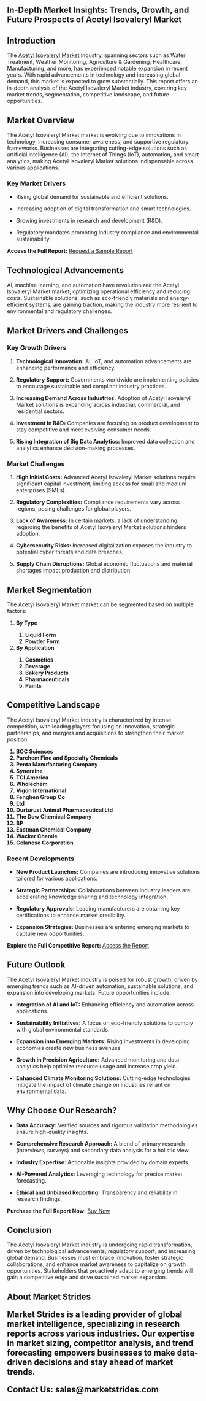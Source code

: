 <h2 data-pm-slice=""1 1 []""><strong>In-Depth Market Insights: Trends, Growth, and Future Prospects of Acetyl Isovaleryl Market</strong></h2>
<h2>Introduction</h2>
<p>The <a href=https://marketstrides.com/report/acetyl-isovaleryl-market>Acetyl Isovaleryl Market</a> industry, spanning sectors such as Water Treatment, Weather Monitoring, Agriculture &amp; Gardening, Healthcare, Manufacturing, and more, has experienced notable expansion in recent years. With rapid advancements in technology and increasing global demand, this market is expected to grow substantially. This report offers an in-depth analysis of the Acetyl Isovaleryl Market industry, covering key market trends, segmentation, competitive landscape, and future opportunities.</p>
<h2>Market Overview</h2>
<p>The Acetyl Isovaleryl Market market is evolving due to innovations in technology, increasing consumer awareness, and supportive regulatory frameworks. Businesses are integrating cutting-edge solutions such as artificial intelligence (AI), the Internet of Things (IoT), automation, and smart analytics, making Acetyl Isovaleryl Market solutions indispensable across various applications.</p>
<h3>Key Market Drivers</h3>
<ul data-spread=""false"">
<li>
<p>Rising global demand for sustainable and efficient solutions.</p>
</li>
<li>
<p>Increasing adoption of digital transformation and smart technologies.</p>
</li>
<li>
<p>Growing investments in research and development (R&amp;D).</p>
</li>
<li>
<p>Regulatory mandates promoting industry compliance and environmental sustainability.</p>
</li>
</ul>
<p><strong>Access the Full Report:</strong> <a href=https://marketstrides.com/request-sample/acetyl-isovaleryl-market>Request a Sample Report</a></p>
<h2>Technological Advancements</h2>
<p>AI, machine learning, and automation have revolutionized the Acetyl Isovaleryl Market market, optimizing operational efficiency and reducing costs. Sustainable solutions, such as eco-friendly materials and energy-efficient systems, are gaining traction, making the industry more resilient to environmental and regulatory challenges.</p>
<h2>Market Drivers and Challenges</h2>
<h3>Key Growth Drivers</h3>
<ol start=""1"" data-spread=""false"">
<li>
<p><strong>Technological Innovation:</strong> AI, IoT, and automation advancements are enhancing performance and efficiency.</p>
</li>
<li>
<p><strong>Regulatory Support:</strong> Governments worldwide are implementing policies to encourage sustainable and compliant industry practices.</p>
</li>
<li>
<p><strong>Increasing Demand Across Industries:</strong> Adoption of Acetyl Isovaleryl Market solutions is expanding across industrial, commercial, and residential sectors.</p>
</li>
<li>
<p><strong>Investment in R&amp;D:</strong> Companies are focusing on product development to stay competitive and meet evolving consumer needs.</p>
</li>
<li>
<p><strong>Rising Integration of Big Data Analytics:</strong> Improved data collection and analytics enhance decision-making processes.</p>
</li>
</ol>
<h3>Market Challenges</h3>
<ol start=""1"" data-spread=""false"">
<li>
<p><strong>High Initial Costs:</strong> Advanced Acetyl Isovaleryl Market solutions require significant capital investment, limiting access for small and medium enterprises (SMEs).</p>
</li>
<li>
<p><strong>Regulatory Complexities:</strong> Compliance requirements vary across regions, posing challenges for global players.</p>
</li>
<li>
<p><strong>Lack of Awareness:</strong> In certain markets, a lack of understanding regarding the benefits of Acetyl Isovaleryl Market solutions hinders adoption.</p>
</li>
<li>
<p><strong>Cybersecurity Risks:</strong> Increased digitalization exposes the industry to potential cyber threats and data breaches.</p>
</li>
<li>
<p><strong>Supply Chain Disruptions:</strong> Global economic fluctuations and material shortages impact production and distribution.</p>
</li>
</ol>
<h2>Market Segmentation</h2>
<p>The Acetyl Isovaleryl Market market can be segmented based on multiple factors:</p>
<p><strong><ol><li>By Type<ol><li>Liquid Form</li><li>Powder Form</li></ol></li><li>By Application<ol><li>Cosmetics</li><li>Beverage</li><li>Bakery Products</li><li>Pharmaceuticals</li><li>Paints</li></ol></li></ol></strong></p>
<h2>Competitive Landscape</h2>
<p>The Acetyl Isovaleryl Market industry is characterized by intense competition, with leading players focusing on innovation, strategic partnerships, and mergers and acquisitions to strengthen their market position.</p>
<p><strong><ol>
<li>
BOC Sciences</li><li>Parchem Fine and Specialty Chemicals</li><li>Penta Manufacturing Company</li><li>Synerzine</li><li>TCI America</li><li>Wholechem</li><li>Vigon International</li><li>Fenghen Group Co</li><li>Ltd</li><li>Durturust Animal Pharmaceutical Ltd</li><li>The Dow Chemical Company</li><li>BP</li><li>Eastman Chemical Company</li><li>Wacker Chemie</li><li>Celanese Corporation


</li>
</ol></strong></p>
<h3>Recent Developments</h3>
<ul data-spread=""false"">
<li>
<p><strong>New Product Launches:</strong> Companies are introducing innovative solutions tailored for various applications.</p>
</li>
<li>
<p><strong>Strategic Partnerships:</strong> Collaborations between industry leaders are accelerating knowledge sharing and technology integration.</p>
</li>
<li>
<p><strong>Regulatory Approvals:</strong> Leading manufacturers are obtaining key certifications to enhance market credibility.</p>
</li>
<li>
<p><strong>Expansion Strategies:</strong> Businesses are entering emerging markets to capture new opportunities.</p>
</li>
</ul>
<p><strong>Explore the Full Competitive Report:</strong> <a href=https://marketstrides.com/report/acetyl-isovaleryl-market>Access the Report</a></p>
<h2>Future Outlook</h2>
<p>The Acetyl Isovaleryl Market industry is poised for robust growth, driven by emerging trends such as AI-driven automation, sustainable solutions, and expansion into developing markets. Future opportunities include:</p>
<ul data-spread=""false"">
<li>
<p><strong>Integration of AI and IoT:</strong> Enhancing efficiency and automation across applications.</p>
</li>
<li>
<p><strong>Sustainability Initiatives:</strong> A focus on eco-friendly solutions to comply with global environmental standards.</p>
</li>
<li>
<p><strong>Expansion into Emerging Markets:</strong> Rising investments in developing economies create new business avenues.</p>
</li>
<li>
<p><strong>Growth in Precision Agriculture:</strong> Advanced monitoring and data analytics help optimize resource usage and increase crop yield.</p>
</li>
<li>
<p><strong>Enhanced Climate Monitoring Solutions:</strong> Cutting-edge technologies mitigate the impact of climate change on industries reliant on environmental data.</p>
</li>
</ul>
<h2>Why Choose Our Research?</h2>
<ul data-spread=""false"">
<li>
<p><strong>Data Accuracy:</strong> Verified sources and rigorous validation methodologies ensure high-quality insights.</p>
</li>
<li>
<p><strong>Comprehensive Research Approach:</strong> A blend of primary research (interviews, surveys) and secondary data analysis for a holistic view.</p>
</li>
<li>
<p><strong>Industry Expertise:</strong> Actionable insights provided by domain experts.</p>
</li>
<li>
<p><strong>AI-Powered Analytics:</strong> Leveraging technology for precise market forecasting.</p>
</li>
<li>
<p><strong>Ethical and Unbiased Reporting:</strong> Transparency and reliability in research findings.</p>
</li>
</ul>
<p><strong>Purchase the Full Report Now:</strong> <a href=https://marketstrides.com/buyNow/acetyl-isovaleryl-market?price=single_price>Buy Now</a></p>
<h2>Conclusion</h2>
<p>The Acetyl Isovaleryl Market industry is undergoing rapid transformation, driven by technological advancements, regulatory support, and increasing global demand. Businesses must embrace innovation, foster strategic collaborations, and enhance market awareness to capitalize on growth opportunities. Stakeholders that proactively adapt to emerging trends will gain a competitive edge and drive sustained market expansion.</p>
<h2>About Market Strides</h193>
<p>Market Strides is a leading provider of global market intelligence, specializing in research reports across various industries. Our expertise in market sizing, competitor analysis, and trend forecasting empowers businesses to make data-driven decisions and stay ahead of market trends.</p>
<p><strong>Contact Us:</strong> <a>sales@marketstrides.com</a></p>
